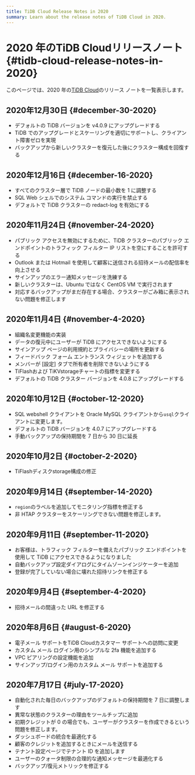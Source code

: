 ```yaml
---
title: TiDB Cloud Release Notes in 2020
summary: Learn about the release notes of TiDB Cloud in 2020.
---
```


# 2020 年のTiDB Cloudリリースノート {#tidb-cloud-release-notes-in-2020}

このページでは、2020 年の[TiDB Cloud](https://www.pingcap.com/tidb-cloud/)のリリース ノートを一覧表示します。

## 2020年12月30日 {#december-30-2020}

-   デフォルトの TiDB バージョンを v4.0.9 にアップグレードする
-   TiDB でのアップグレードとスケーリングを適切にサポートし、クライアント障害ゼロを実現
-   バックアップから新しいクラスターを復元した後にクラスター構成を回復する

## 2020年12月16日 {#december-16-2020}

-   すべてのクラスター層で TiDB ノードの最小数を 1 に調整する
-   SQL Web シェルでのシステム コマンドの実行を禁止する
-   デフォルトで TiDB クラスターの redact-log を有効にする

## 2020年11月24日 {#november-24-2020}

-   パブリック アクセスを無効にするために、TiDB クラスターのパブリック エンドポイントのトラフィック フィルター IP リストを空にすることを許可する
-   Outlook または Hotmail を使用して顧客に送信される招待メールの配信率を向上させる
-   サインアップのエラー通知メッセージを洗練する
-   新しいクラスターは、Ubuntu ではなく CentOS VM で実行されます
-   対応するバックアップがまだ存在する場合、クラスターがごみ箱に表示されない問題を修正します

## 2020年11月4日 {#november-4-2020}

-   組織名変更機能の実装
-   データの復元中にユーザーが TiDB にアクセスできないようにする
-   サインアップ ページの利用規約とプライバシーの場所を更新する
-   フィードバック フォーム エントランス ウィジェットを追加する
-   メンバーが [設定] タブで所有者を削除できないようにする
-   TiFlashおよび TiKVstorageチャートの指標を変更する
-   デフォルトの TiDB クラスター バージョンを 4.0.8 にアップグレードする

## 2020年10月12日 {#october-12-2020}

-   SQL webshell クライアントを Oracle MySQL クライアントから`usql`クライアントに変更します。
-   デフォルトの TiDB バージョンを 4.0.7 にアップグレードする
-   手動バックアップの保持期間を 7 日から 30 日に延長

## 2020年10月2日 {#october-2-2020}

-   TiFlashディスクstorage構成の修正

## 2020年9月14日 {#september-14-2020}

-   `region`のラベルを追加してモニタリング指標を修正する
-   非 HTAP クラスターをスケーリングできない問題を修正します。

## 2020年9月11日 {#september-11-2020}

-   お客様は、トラフィック フィルターを備えたパブリック エンドポイントを使用して TiDB にアクセスできるようになりました
-   自動バックアップ設定ダイアログにタイムゾーンインジケーターを追加
-   登録が完了していない場合に壊れた招待リンクを修正する

## 2020年9月4日 {#september-4-2020}

-   招待メールの間違った URL を修正する

## 2020年8月6日 {#august-6-2020}

-   電子メール サポートをTiDB Cloudカスタマー サポートへの訪問に変更
-   カスタム メール ログイン用のシンプルな 2fa 機能を追加する
-   VPC ピアリングの設定機能を追加
-   サインアップ/ログイン用のカスタム メール サポートを追加する

## 2020年7月17日 {#july-17-2020}

-   自動化された毎日のバックアップのデフォルトの保持期間を 7 日に調整します
-   異常な状態のクラスターの理由をツールチップに追加
-   初期クレジットが 0 の場合でも、ユーザーがクラスターを作成できるという問題を修正します。
-   ダッシュボードの統合を最適化する
-   顧客のクレジットを追加するときにメールを送信する
-   テナント設定ページでテナント ID を追加します
-   ユーザーのクォータ制限の合理的な通知メッセージを最適化する
-   バックアップ/復元メトリックを修正する
